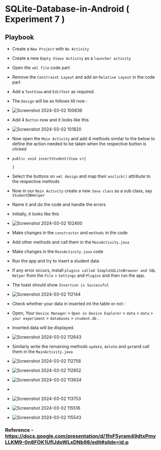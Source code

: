 # SQLite-Database-in-Android ( Experiment 7 )

## Playbook

* Create a `New Project` with `No Activity`
* Create a new `Empty Views Activity` as a `launcher activity`
* Open the `xml file` code part
* Remove the `Constraint Layout` and add an `Relative Layout` in the code part
* Add a `TextView` and `EditText` as required.
* The `Design` will be as follows till now :
* ![Screenshot 2024-03-02 100836](https://github.com/Pragna235/SQLite-Database-in-Android/assets/109524200/9d269dbc-69c0-426b-b7ab-7607aec2c753)

* Add 4 `Button` now and it looks like this
* ![Screenshot 2024-03-02 101820](https://github.com/Pragna235/SQLite-Database-in-Android/assets/109524200/c7336baa-fa51-403e-b537-7e8d00c394a2)




* Now open the `Main Activity` and add 4 methods similar to the below to define the action needed to be taken when the respective button is clicked
*     public void insertStudent(View v){

      }
* Select the buttons on `xml design` and map their `onclick()` attribute to the respective methods
* Now in our `Main Activity` create a new `Java class` as a sub class, say `StudentDBHelper`
* Name it and do the code and handle the errors
* Initially, it looks like this
* ![Screenshot 2024-03-02 102400](https://github.com/Pragna235/SQLite-Database-in-Android/assets/109524200/2d82dad0-e8e6-4eb3-9448-3f1dd1030ca7)

* Make changes in the `constructor` and `methods` in the code
* Add other methods and call them in the `MainActivity.java`
* Make changes in the `MainActivity.java` code
* Run the app and try to insert a student data
* If any error occurs, install `plugins called SimpleSQLiteBrowser and SQL Helper` from the `File` > `Settings` and `Plugins` and then run the app.
* The toast should show `Insertion is Successful`
* ![Screenshot 2024-03-02 112144](https://github.com/Pragna235/SQLite-Database-in-Android/assets/109524200/04dbb8f2-da48-4819-861e-26166b268f12)


* Check whether your data in inserted int the table or not :
* Open, Your `Device Manager` > `Open in Device Explorer` > `data` > `data` > `your experiment` > `databases` > `student.db` .
* Inserted data will be displayed.
* ![Screenshot 2024-03-02 112643](https://github.com/Pragna235/SQLite-Database-in-Android/assets/109524200/bed70d36-4a1d-4b37-a6c1-e72cbcc48f74)


* Similarly write the remaining methods `update`, `delete` and `get`and call them in the `MainActivity.java`
* ![Screenshot 2024-03-02 112758](https://github.com/Pragna235/SQLite-Database-in-Android/assets/109524200/f2dee046-2a45-4724-ad5b-6c824c0d8b57)
* ![Screenshot 2024-03-02 112852](https://github.com/Pragna235/SQLite-Database-in-Android/assets/109524200/101db946-d9f0-4ee4-a7a9-8323aea21eca)

* ![Screenshot 2024-03-02 113634](https://github.com/Pragna235/SQLite-Database-in-Android/assets/109524200/cb2fd499-1256-4c32-9248-e8997701fa59)

* 
* ![Screenshot 2024-03-02 113753](https://github.com/Pragna235/SQLite-Database-in-Android/assets/109524200/6bfec1b8-4cc5-4450-af7b-b2636384b10e)

* ![Screenshot 2024-03-02 115516](https://github.com/Pragna235/SQLite-Database-in-Android/assets/109524200/bd75a262-4de5-4f4b-a419-fe9c613b7a46)

* ![Screenshot 2024-03-02 115543](https://github.com/Pragna235/SQLite-Database-in-Android/assets/109524200/93af9203-a3c7-46d1-b833-7fdca0781e62)

### Reference - https://docs.google.com/presentation/d/1fnF5yram49dtxPmyLLKM9-0n8FOK1UflJdoWLxDNb98/edit#slide=id.p






